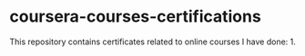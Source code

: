 # coursera-courses-certifications
This repository contains certificates related to online courses I have done:
1.
